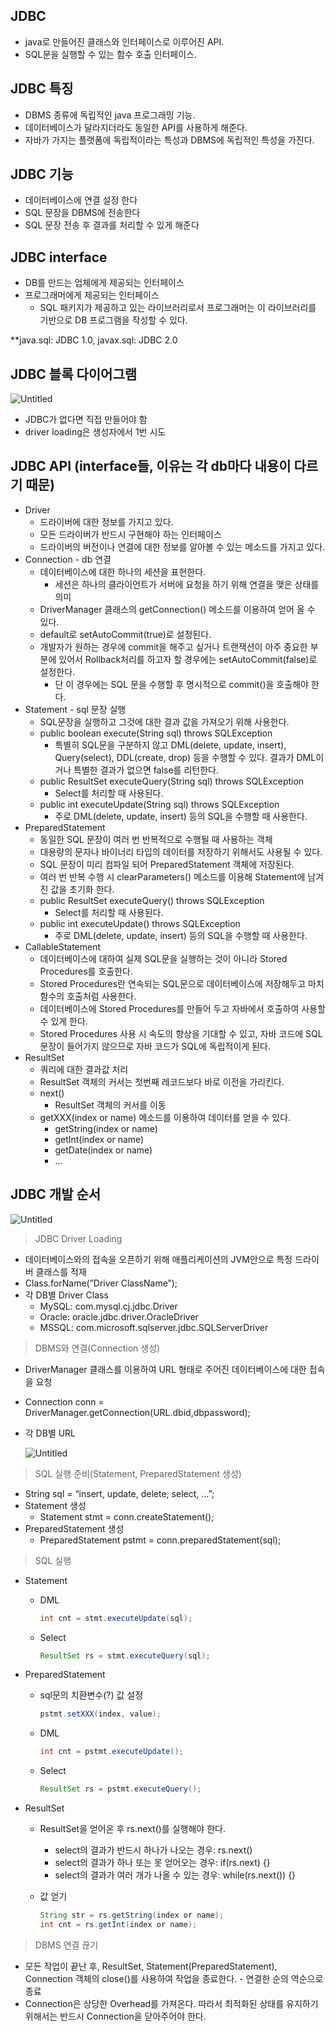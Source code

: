 ## JDBC

- java로 만들어진 클래스와 인터페이스로 이루어진 API.
- SQL문을 실행할 수 있는 함수 호출 인터페이스.

## JDBC 특징

- DBMS 종류에 독립적인 java 프로그래밍 기능.
- 데이터베이스가 달라지더라도 동일한 API를 사용하게 해준다.
- 자바가 가지는 플랫폼에 독립적이라는 특성과 DBMS에 독립적인 특성을 가진다.

## JDBC 기능

- 데이터베이스에 연결 설정 한다
- SQL 문장을 DBMS에 전송한다
- SQL 문장 전송 후 결과를 처리할 수 있게 해준다

## JDBC interface

- DB를 만드는 업체에게 제공되는 인터페이스
- 프로그래머에게 제공되는 인터페이스
    - SQL 패키지가 제공하고 있는 라이브러리로서 프로그래머는 이 라이브러리를 기반으로 DB 프로그램을 작성할 수 있다.

**java.sql: JDBC 1.0, javax.sql: JDBC 2.0

## JDBC 블록 다이어그램

![Untitled](https://github.com/MJ-Kor/SSAFY11th-Gwangju04-WebStudy/blob/main/MJ-Kor/SSAFYLectures/DataBase/imgs/jdbc3.png)

- JDBC가 없다면 직접 만들어야 함
- driver loading은 생성자에서 1번 시도

## JDBC API (interface들, 이유는 각 db마다 내용이 다르기 때문)

- Driver
    - 드라이버에 대한 정보를 가지고 있다.
    - 모든 드라이버가 반드시 구현해야 하는 인터페이스
    - 드라이버의 버전이나 연결에 대한 정보를 알아볼 수 있는 메소드를 가지고 있다.
- Connection - db 연결
    - 데이터베이스에 대한 하나의 세션을 표현한다.
        - 세션은 하나의 클라이언트가 서버에 요청을 하기 위해 연결을 맺은 상태를 의미
    - DriverManager 클래스의 getConnection() 메소드를 이용하여 얻어 올 수 있다.
    - default로 setAutoCommit(true)로 설정된다.
    - 개발자가 원하는 경우에 commit을 해주고 싶거나 트랜잭션이 아주 중요한 부분에 있어서 Rollback처리를 하고자 할 경우에는 setAutoCommit(false)로 설정한다.
        - 단 이 경우에는 SQL 문을 수행할 후 명시적으로 commit()을 호출해야 한다.
- Statement - sql 문장 실행
    - SQL문장을 실행하고 그것에 대한 결과 값을 가져오기 위해 사용한다.
    - public boolean execute(String sql) throws SQLException
        - 특별히 SQL문을 구분하지 않고 DML(delete, update, insert), Query(select), DDL(create, drop) 등을 수행할 수 있다. 결과가 DML이거나 특별한 결과가 없으면 false를 리턴한다.
    - public ResultSet executeQuery(String sql) throws SQLException
        - Select를 처리할 때 사용된다.
    - public int executeUpdate(String sql) throws SQLException
        - 주로 DML(delete, update, insert) 등의 SQL을 수행할 때 사용한다.
- PreparedStatement
    - 동일한 SQL 문장이 여러 번 반복적으로 수행될 때 사용하는 객체
    - 대용량의 문자나 바이너리 타입의 데이터를 저장하기 위해서도 사용될 수 있다.
    - SQL 문장이 미리 컴파일 되어 PreparedStatement 객체에 저장된다.
    - 여러 번 반복 수행 시 clearParameters() 메소드를 이용해 Statement에 남겨진 값을 초기화 한다.
    - public ResultSet executeQuery() throws SQLException
        - Select를 처리할 때 사용된다.
    - public int executeUpdate() throws SQLException
        - 주로 DML(delete, update, insert) 등의 SQL을 수행할 때 사용한다.
- CallableStatement
    - 데이터베이스에 대하여 실제 SQL문을 실행하는 것이 아니라 Stored Procedures를 호출한다.
    - Stored Procedures란 연속되는 SQL문으로 데이터베이스에 저장해두고 마치 함수의 호출처럼 사용한다.
    - 데이터베이스에 Stored Procedures를 만들어 두고 자바에서 호출하여 사용할 수 있게 한다.
    - Stored Procedures 사용 시 속도의 향상을 기대할 수 있고, 자바 코드에 SQL문장이 들어가지 않으므로 자바 코드가 SQL에 독립적이게 된다.
- ResultSet
    - 쿼리에 대한 결과값 처리
    - ResultSet 객체의 커서는 첫번째 레코드보다 바로 이전을 가리킨다.
    - next()
        - ResultSet 객체의 커서를 이동
    - getXXX(index or name) 메소드를 이용하여 데이터를 얻을 수 있다.
        - getString(index or name)
        - getInt(index or name)
        - getDate(index or name)
        - …

## JDBC 개발 순서

![Untitled](https://github.com/MJ-Kor/SSAFY11th-Gwangju04-WebStudy/blob/main/MJ-Kor/SSAFYLectures/DataBase/imgs/jdbc1.png)

> JDBC Driver Loading
> 
- 데이터베이스와의 접속을 오픈하기 위해 애플리케이션의 JVM안으로 특정 드라이버 클래스를 적재
- Class.forName(”Driver ClassName”);
- 각 DB별 Driver Class
    - MySQL: com.mysql.cj.jdbc.Driver
    - Oracle: oracle.jdbc.driver.OracleDriver
    - MSSQL: com.microsoft.sqlserver.jdbc.SQLServerDriver

> DBMS와 연결(Connection 생성)
> 
- DriverManager 클래스를 이용하여 URL 형태로 주어진 데이터베이스에 대한 접속을 요청
- Connection conn = DriverManager.getConnection(URL.dbid,dbpassword);
- 각 DB별 URL
    
    ![Untitled](https://github.com/MJ-Kor/SSAFY11th-Gwangju04-WebStudy/blob/main/MJ-Kor/SSAFYLectures/DataBase/imgs/jdbc2.png)
    

> SQL 실행 준비(Statement, PreparedStatement 생성)
> 
- String sql = “insert, update, delete, select, …”;
- Statement 생성
    - Statement stmt = conn.createStatement();
- PreparedStatement 생성
    - PreparedStatement pstmt = conn.preparedStatement(sql);

> SQL 실행
> 
- Statement
    - DML
        
        ```java
        int cnt = stmt.executeUpdate(sql);
        ```
        
    - Select
        
        ```java
        ResultSet rs = stmt.executeQuery(sql);
        ```
        
- PreparedStatement
    - sql문의 치환변수(?) 값 설정
        
        ```java
        pstmt.setXXX(index, value);
        ```
        
    - DML
        
        ```java
        int cnt = pstmt.executeUpdate();
        ```
        
    - Select
        
        ```java
        ResultSet rs = pstmt.executeQuery();
        ```
        
- ResultSet
    - ResultSet을 얻어온 후 rs.next()를 실행해야 한다.
        - select의 결과가 반드시 하나가 나오는 경우: rs.next()
        - select의 결과가 하나 또는 못 얻어오는 경우: if(rs.next) {}
        - select의 결과가 여러 개가 나올 수 있는 경우: while(rs.next()) {}
    - 값 얻기
        
        ```java
        String str = rs.getString(index or name);
        int cnt = rs.getInt(index or name);
        ```
        

> DBMS 연결 끊기
> 
- 모든 작업이 끝난 후, ResultSet, Statement(PreparedStatement), Connection 객체의 close()를 사용하여 작업을 종료한다. - 연결한 순의 역순으로 종료
- Connection은 상당한 Overhead를 가져온다. 따라서 최적화된 상태를 유지하기 위해서는 반드시 Connection을 닫아주어야 한다.
